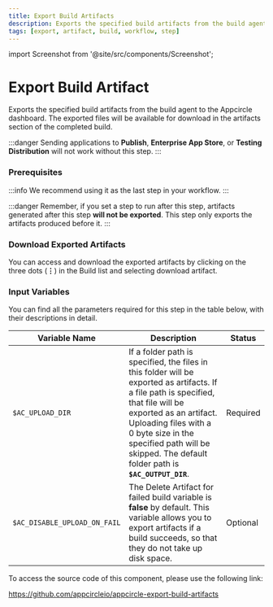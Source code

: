 ```yaml
---
title: Export Build Artifacts
description: Exports the specified build artifacts from the build agent to the Appcircle dashboard.
tags: [export, artifact, build, workflow, step]
---
```


import Screenshot from '@site/src/components/Screenshot';

# Export Build Artifact

Exports the specified build artifacts from the build agent to the Appcircle dashboard. The exported files will be available for download in the artifacts section of the completed build.

:::danger
Sending applications to **Publish**, **Enterprise App Store**, or **Testing Distribution** will not work without this step.
:::

### Prerequisites

:::info
We recommend using it as the last step in your workflow.
:::

<Screenshot url='https://cdn.appcircle.io/docs/assets/BE2584-exportOrder.png' />

:::danger
Remember, if you set a step to run after this step, artifacts generated after this step **will not be exported**. This step only exports the artifacts produced before it.
:::

### Download Exported Artifacts

You can access and download the exported artifacts by clicking on the three dots (**⋮**) in the Build list and selecting download artifact.

<Screenshot url='https://cdn.appcircle.io/docs/assets/BE2584-exportDownload.png' />

### Input Variables

You can find all the parameters required for this step in the table below, with their descriptions in detail.

<Screenshot url='https://cdn.appcircle.io/docs/assets/BE2584-exportInput.png' />

| Variable Name                | Description                                                                                                                                                                                                                                                                               | Status   |
| ---------------------------- | ----------------------------------------------------------------------------------------------------------------------------------------------------------------------------------------------------------------------------------------------------------------------------------------- | -------- |
| `$AC_UPLOAD_DIR`             | If a folder path is specified, the files in this folder will be exported as artifacts. If a file path is specified, that file will be exported as an artifact. Uploading files with a 0 byte size in the specified path will be skipped. The default folder path is **`$AC_OUTPUT_DIR`**. | Required |
| `$AC_DISABLE_UPLOAD_ON_FAIL` | The Delete Artifact for failed build variable is **false** by default. This variable allows you to export artifacts if a build succeeds, so that they do not take up disk space.                                                                                                          | Optional |

To access the source code of this component, please use the following link:

https://github.com/appcircleio/appcircle-export-build-artifacts
